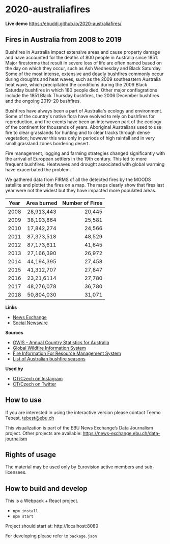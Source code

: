 # 2020-australiafires

**Live demo** https://ebuddj.github.io/2020-australiafires/

## Fires in Australia from 2008 to 2019

Bushfires in Australia impact extensive areas and cause property damage and have accounted for the deaths of 800 people in Australia since 1851. Major firestorms that result in severe loss of life are often named based on the day on which they occur, such as Ash Wednesday and Black Saturday. Some of the most intense, extensive and deadly bushfires commonly occur during droughts and heat waves, such as the 2009 southeastern Australia heat wave, which precipitated the conditions during the 2009 Black Saturday bushfires in which 180 people died. Other major conflagrations include the 1851 Black Thursday bushfires, the 2006 December bushfires and the ongoing 2019–20 bushfires.

Bushfires have always been a part of Australia's ecology and environment. Some of the country's native flora have evolved to rely on bushfires for reproduction, and fire events have been an interwoven part of the ecology of the continent for thousands of years. Aboriginal Australians used to use fire to clear grasslands for hunting and to clear tracks through dense vegetation; however this was only in periods of high rainfall and in very small grassland zones bordering desert.

Fire management, logging and farming strategies changed significantly with the arrival of European settlers in the 19th century. This led to more frequent bushfires. Heatwaves and drought associated with global warming have exacerbated the problem.

We gathered data from FIRMS of all the detected fires by the MOODS satellite and plottet the fires on a map. The maps clearly show that fires last year were not the widest but they have impacted more populated areas. 

| Year | Area burned | Number of Fires |
| ---- |:------------:| ------:|
| 2008 | 28,913,443 | 20,445 |
| 2009 | 38,193,864 | 25,581 |
| 2010 | 17,842,274 | 24,566 |
| 2011 | 87,373,518 | 48,529 |
| 2012 | 87,173,611 | 41,645 |
| 2013 | 27,166,390 | 26,972 |
| 2014 | 44,194,395 | 27,458 |
| 2015 | 41,312,707 | 27,847 |
| 2016 | 23,21,6114 | 27,780 |
| 2017 | 48,276,078 | 36,780 |
| 2018 | 50,804,030 | 31,071 |

**Links**
* [News Exchange](https://news-exchange.ebu.ch/item_detail/498aee85af812027f34c12eaa56077d5/2020_21002053)
* [Social Newswire](https://www.evnsocialnewswire.ch/editors-picks/australia-animation-shows-bushfire-activity-in-australia-from-2008-2019-animation/)

**Sources**
* [GWIS - Annual Country Statistics for Australia](https://gwis.jrc.ec.europa.eu/static/gwis.statistics.portal/countries-estimates/OC/AU)
* [Global Wildfire Information System](https://gwis.jrc.ec.europa.eu/static/gwis_current_situation/public/index.html)
* [Fire Information For Resource Management System](https://firms.modaps.eosdis.nasa.gov)
* [List of Australian bushfire seasons](https://en.m.wikipedia.org/wiki/List_of_Australian_bushfire_seasons)

**Used by**
* [CT/Czech on Instagram](https://www.instagram.com/p/B7WPZIoBG6k/)
* [CT/Czech on Twitter](https://twitter.com/HorizontCT24/status/1217487919960743936)

## How to use

If you are interested in using the interactive version please contact Teemo Tebest, tebest@ebu.ch

This visualization is part of the EBU News Exchange’s Data Journalism project. Other projects are available: https://news-exchange.ebu.ch/data-journalism

## Rights of usage

The material may be used only by Eurovision active members and sub-licensees.

## How to build and develop

This is a Webpack + React project.

* `npm install`
* `npm start`

Project should start at: http://localhost:8080

For developing please refer to `package.json`